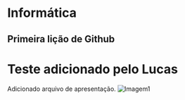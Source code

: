 # Informática 
## Primeira lição de Github
# Teste adicionado pelo Lucas
Adicionado arquivo de apresentação.
![Imagem1](https://github.com/user-attachments/assets/69207000-bce9-4a5c-ad13-5034af56e4bf)
